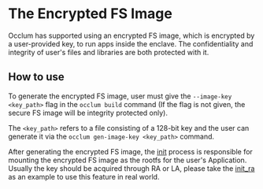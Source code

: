 # The Encrypted FS Image
Occlum has supported using an encrypted FS image, which is encrypted by a user-provided key, to run apps inside the enclave. The confidentiality and integrity of user's files and libraries are both protected with it.

## How to use
To generate the encrypted FS image, user must give the `--image-key <key_path>` flag in the `occlum build` command (If the flag is not given, the secure FS image will be integrity protected only).

The `<key_path>` refers to a file consisting of a 128-bit key and the user can generate it via the `occlum gen-image-key <key_path>` command.

After generating the encrypted FS image, the [init](https://github.com/occlum/occlum/tree/master/tools/init) process is responsible for mounting the encrypted FS image as the rootfs for the user's Application. Usually the key should be acquired through RA or LA, please take the [init_ra](https://github.com/occlum/occlum/tree/master/demos/remote_attestation/init_ra_flow/init_ra) as an example to use this feature in real world.
